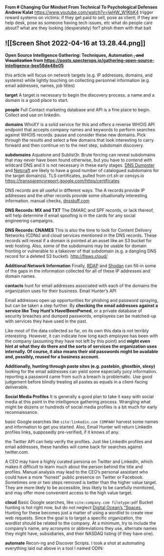 **From # Changing Our Mindset From Technical To Psychological Defenses Andrew Kalat** https://www.youtube.com/watch?v=lwHW_W1KbK4
trigger reward systems on victims: if they get paid to sell, pose as client; if they are help desk, pose as someone having tech issues, etc
what do people care about? what are they looking (desperately) for? phish them with that bait

![[Screen Shot 2022-04-16 at 13.28.44.png]]
---

**Open Source Intelligence Gathering: Techniques, Automation ~~, and Visualization~~ from https://posts.specterops.io/gathering-open-source-intelligence-bee58de48e05**

this article will focus on network targets (e.g. IP addresses, domains, and systems) while lightly touching on collecting personnel information (e.g. email addresses, names, job titles)

**target**
A target is necessary to begin the discovery process. a name and a domain is a good place to start.

**people**
Full Contact marketing database and API is a fine place to begin.
Collect and use on linkedin.

**domains**
WhoXY is a solid service for this and offers a reverse WHOIS API endpoint that accepts company names and keywords to perform searches against WHOIS records. pause and consider these new domains.
Pick through the results and select a few domains that look interesting to carry forward and then continue on to the next step, subdomain discovery.

**subdomains**
Aquatone and Sublist3r. Brute forcing can reveal subdomains that may never have been found otherwise, but you have to contend with wildcard DNS and it is not necessary in these early stages. [DNS Dumpster](https://dnsdumpster.com/) and [Netcraft](https://www.netcraft.com/) are likely to have a good number of catalogued subdomains for the target domain(s). 
TLS certificates, pulled from crt.sh or censys.io
https://transparencyreport.google.com/https/certificates

DNS records are all useful in different ways. The A records provide IP addresses and the other records provide some situationally interesting information.
manual checks, [dnsstuff.com](https://www.dnsstuff.com/)

**DNS Records: MX and TXT**
The DMARC and SPF records, or lack thereof, will help determine if email spoofing is in the cards for any social engineering campaigns.

**DNS Records: CNAMES**
This is also the time to look for Content Delivery Networks (CDNs) and cloud services mentioned in the DNS records. These records will reveal if a domain is pointed at an asset like an S3 bucket for web hosting. Also, some of the subdomains may be usable for domain fronting or vulnerable to a takeover of that subdomain (e.g. a dangling DNS record for a deleted S3 bucket).
http://flaws.cloud/

**Additional Network Information**
Finally, [RDAP](https://www.arin.net/resources/rdap.html) and [Shodan](https://shodan.io/) can fill-in some of the gaps in the information collected for all of these IP addresses and domain names.

**contacts**
hunt for email addresses associated with each of the domains the organization uses for their business. Email Hunter’s API

Email addresses open up opportunities for phishing and password spraying, but can be taken a step further. By **checking the email addresses against a service like Troy Hunt’s HaveIBeenPwned**, or a private database of security breaches and dumped passwords, employees can be matched-up with services they have used in the past.

Like most of the data collected so far, on its own this data is not terribly interesting. However, it can indicate how long each employee has been with the company (assuming they have not left by this point) and **might even hint at what they do there and the sorts of services the organization uses internally. Of course, it also means their old passwords might be available and, possibly, reused for a business account.**

**Additionally, hunting through paste sites (e.g. pastebin, ghostbin, slexy)** looking for the email addresses can yield some especially juicy information.
reporting a password came from such a breach is problematic. Use good judgement before blindly treating all pastes as equals in a client-facing deliverable.

**Social Media Profiles**
It is generally a good plan to take it easy with social media at this point in the intelligence gathering process. Wrangling what might be dozens or hundreds of social media profiles is a bit much for early reconnaissance.

basic Google searches like `site:linkedin.com COMPANY`
 harvest some names and information to get you started. Also, Email Hunter will return LinkedIn profiles links, supposedly pre-verified, if it knows of any.

the Twitter API can help verify the profiles. Just like LinkedIn profiles and email addresses, these handles will come back for searches against twitter.com.

A CEO may have a highly curated persona on Twitter and LinkedIn, which makes it difficult to learn much about the person behind the title and profiles. Manual analysis may lead to the CEO’s personal assistant who could have a more “honest” public presence on Twitter or Facebook.
Sometimes one or two steps removed is better than the higher value target. They are more likely to be accessible, less likely to be carefully monitored, and may offer more convenient access to the high value target.

**cloud**
 Basic Google searches, like `site:company.com filetype:pdf`
 Bucket hunting is hot right now, but do not neglect [Digital Ocean’s “Spaces.](https://www.digitalocean.com/products/spaces/)
 Hunting for these becomes just a matter of using a wordlist to create new web requests.
 Since the goal is to target a specific organization, the wordlist should be related to the company. At a minimum, try to include the company’s name, any acronyms or abbreviations they use, alternate names they might have, subsidiaries, and their NASDAQ listing (if they have one).

**automate**
Recon-ng and Discover Scripts. I took a shot at automating everything laid out above in a tool I named ODIN:

